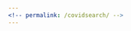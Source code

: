 ```yaml
---
<!-- permalink: /covidsearch/ -->
---
```


<html class="no-js" lang="">

<head>
    <meta charset="utf-8">
    <meta http-equiv="X-UA-Compatible" content="IE=edge,chrome=1">
    <title>COVID-19 Open Search</title>
    <meta name="description" content="">
    <meta name="viewport" content="width=device-width, initial-scale=1">
        <link rel="stylesheet" href="{{ site.baseurl }}/static/bootstrap.min.css">
        <link rel="stylesheet" href="{{ site.baseurl }}/static/AdminLTE.min.css">
            <link rel="stylesheet" href="{{ site.baseurl }}/static/font-awesome/4.2.0/css/font-awesome.min.css">
    <script src="{{ site.baseurl }}/static/bootstrap.min.js"></script>
    <script src="{{ site.baseurl }}/static/jquery-3.4.1.min.js"></script>
    <script src="{{ site.baseurl }}/static/app.min.js"></script>
    <style>
        #mydivheader {
            padding: 10px;
            cursor: move;
            z-index: 1032;
            background-color: #001f3e;
            color: #fff;
        }

        
        #mydiv {
            z-index: 1031;
        }
        .paper-content {
            max-height: 100px;
            overflow: hidden;
            text-overflow: ellipsis;
        }

    </style>
</head>

<body>

<header class="main-header">
    <nav class="navbar navbar-static-top bg-navy" style="margin-left:0;padding: 10px">
        <div class="main-container">
            <div class="navbar-header pull-left">
                <img src="{{ site.baseurl }}/static/pictures/icon.png"
                     width="30"
                     class="d-inline-block align-top" alt="" id="trigger-upload">
                Retrieval system for COVID-19 related papers based on <a href="https://pages.semanticscholar.org/coronavirus-research"> CORD19 dataset</a>
            </div>
        </div>
    </nav>
</header>


<div class="container">
    <div class="row" style="margin: 50px">
        <div class="col-md-12">
           <div class="input-group input-group">
                <input type="text" class="form-control" id="search-input">
                <span class="input-group-btn">
                      <button type="button" class="btn btn-info btn-flat" id="search-btn">Search</button>
                    </span>
            </div>
            <div class="form-group" style="margin-top: 10px">
                <label>Models</label><a href="#"><i class="fa fa-fw fa-question-circle"></i></a>
                <select class="form-control" id="model-select">
                    <option>TF-IDF</option>
                    <option>Count</option>
                    <option>BM25</option>
                    <option>FastText Embedding</option>
                    <option>BM25+FastText</option>
                </select>
            </div>
            <div class="form-group" style="margin-top: 30px">
                <label>Insights (Based on the tasks on <a
                        href="https://www.kaggle.com/allen-institute-for-ai/CORD-19-research-challenge/tasks">kaggle</a>)</label>
                <select class="form-control" id="kaggle-tasks">
                    <option>Select</option>
                </select>
            </div>
        </div>
    </div>
    <div class="row" style="margin: 10px">
          <div class="col-md-12">
            <div class="box box-solid">
                <div class="box-header with-border">
                    <h3 class="box-title" id="results-title">Search Results</h3><span id="results-count"></span>
                </div>
                    <div class="box-body" id="display-box">
                </div>
            </div>
        </div>
    </div>
</div>

<!-- <button id="ajax-test">click</button>
<div id="results"></div>
 -->

<div style="margin-bottom: 100px">
    &nbsp;
</div>

<footer class="main-footer"
        style="margin-left: 0;width:100%;height:50px;text-align: center;position: fixed;bottom: 0">
    <strong>Source code can be found in the <a href="#">Github Repository</a> @Congcong Wang</strong>
</footer>

<script type="text/javascript">

// $(document).ready(function(){
//  	alert("hello, everybody!");
// });
    var url="http://78.141.196.138:7000";


    $(function () {
        var kaggle_tasks = {
            "task1": "What is known about transmission, incubation, and environmental stability?",
            "task2": "What do we know about COVID-19 risk factors?",
            "task3": "What do we know about virus genetics, origin, and evolution?",
            "task4": "What do we know about vaccines and therapeutics?",
            "task5": "What do we know about non-pharmaceutical interventions?",
            "task6": "What has been published about medical care?",
            "task7": "Sample task with sample submission",
            "task8": "What do we know about diagnostics and surveillance?",
            "task9": "What has been published about information sharing and inter-sectoral collaboration?",
            "task10": "What has been published about ethical and social science considerations?"
        };

        $.each(kaggle_tasks, function (name, query) {
            var html = "<option>" + name + ": " + query + "</option>";
            $("#kaggle-tasks").append(html);
        });

        $("#kaggle-tasks").change(function () {
            var kaggle_task = $(this).val();
            if (kaggle_task != "Select") {
                var task_name = kaggle_task.split(":")[0];
                $.ajax({
                    type: "POST",
                    url: url+"/kaggle_task",
                    data: JSON.stringify({"task_name": task_name}),
                    contentType: "application/json",
                    success: function (data) {
                        var data_obj = JSON.parse(data);
                        var results = data_obj.result;
                        var len = data_obj.result.length;
                        $("#results-title").text(data_obj.response);
                        $("#results-count").text(" (" + len + ")");
                        $("#display-box").empty();
                        $.each(results, function (index, instance) {
                            var display_content = '<blockquote>' +
                                '<p class="fa-2x"><a href="' + instance.doi + '">' + instance.title + '</a></p>' +
                                '<div class="paper-insights"><span style="background-color: #ccffff;"> ' + instance.sentence + '</span></div>' +
                                '<p style="margin-top: 10px"><small><span>' + instance.authors.slice(0, 15) + ' et al. </span> Published: ' + instance.publish_time + '</small></p></blockquote>';
                            $("#display-box").append(display_content);
                        });
                    }
                });
            }
        });

        $('#search-input').keyup(function (e) {
            if (e.keyCode == 13) {
                var query = $(this).val();
                var model_type = $("#model-select").val();
                retrieve(query, model_type);
            }
        });

        $("#search-btn").click(function () {
            var query = $("#search-input").val();
            var model_type = $("#model-select").val();
            retrieve(query, model_type);
        });

        function retrieve(query, model_type) {
            if (query == "") {
                alert("enter a query !");
                return false;
            }
            $.ajax({
                type: "POST",
                url: url+"/search",
                data: JSON.stringify({"query": query, "model_type": model_type}),
                contentType: "application/json",
                success: function (data) {
                    var data_obj = JSON.parse(data);
                    var results = data_obj.result;
                    var len = data_obj.result.length;
                    $("#results-title").text(data_obj.response);
                    $("#results-count").text(" (" + len + ")");
                    $("#display-box").empty();
                    $.each(results, function (index, instance) {
                        var display_content = '<blockquote>' +
                            '<p class="fa-2x"><a href="' + instance.doi + '">' + instance.title + '</a></p>' +
                            '<div class="paper-content"> ' + instance.abstract + '</div>' +
                            '<p style="margin-top: 10px"><small><span>' + instance.authors.slice(0, 15) + ' et al. </span> Published: ' + instance.publish_time + '</small></p></blockquote>';
                        $("#display-box").append(display_content);
                    });
                }
            });
        }

    });



  $(function () {
            $('#ajax-test').bind('click', function () {
                $.ajax({
					corssDomain:true,
					type:"POST",
				  data: {"a":"das","b":"dsad"},
				  dataType: 'json',
				  xhrFields: {withCredentials:true},
				  url: "http://192.168.0.73:5000/json",
				  contentType: 'application/json; charset=utf-8',
				 success: function(jsondata){
				 	console.log(jsondata)
				 	$("#results").text(jsondata.result)
				   },
				     error: function(e) {
				     	console.log(e)
				        alert('Error: '+e);
				    } 
				});

            });
        });

// var commentdata="hello"
// var fbURL="http://192.168.0.73:5000/json?a=a-info&b=b-info";
// $.ajax({
//     url: "http://192.168.0.73:5000/json?a=a-info&b=b-info",
//     dataType: 'jsonp',
//     success: function (resp) {
//         alert(resp);
//         $("#results").text("return results:" + resp.result);
//     },
//     error: function(e) {
//         alert('Error: '+e);
//     } 
// });



// $.ajax({
//                 type: 'GET',
//                 data: "text=" + $(this).val(),
//                 url: "http://192.168.0.73:5000/json?a=a-info&b=b-info",
//                 success: function(data) {
//                     console.log(data);
//                 },
//                 error: function(jqXHR, textStatus, errorThrown) {
//                     console.log(jqXHR, textStatus, errorThrown);
//                     request.abort();
//                 }
//             });
// $.getJSON( "http://192.168.0.73:5000/json?a=a-info&b=b-info&callback=?", function( data ) {
//   alert(data)
// });


// $.ajax({
// url: "http://192.168.0.73:5000/json?a=a-info&b=b-info",
// dataType: 'jsonp',
// success: function(data){
// alert("data.result");
// }
// });



</script>

</body>
</html>


